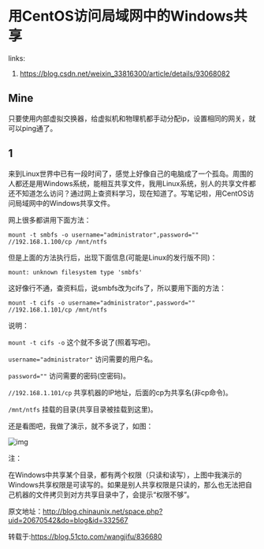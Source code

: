 # 用CentOS访问局域网中的Windows共享

links:

1. <https://blog.csdn.net/weixin_33816300/article/details/93068082>

## Mine

只要使用内部虚拟交换器，给虚拟机和物理机都手动分配ip，设置相同的网关，就可以ping通了。

## 1

来到Linux世界中已有一段时间了，感觉上好像自己的电脑成了一个孤岛。周围的人都还是用Windows系统，能相互共享文件，我用Linux系统，别人的共享文件都还不知道怎么访问？通过网上查资料学习，现在知道了。写笔记啦，用CentOS访问局域网中的Windows共享文件。

网上很多都讲用下面方法：

`mount -t smbfs -o username="administrator",password="" //192.168.1.100/cp /mnt/ntfs`

但是上面的方法执行后，出现下面信息(可能是Linux的发行版不同)：

`mount: unknown filesystem type 'smbfs'`

这好像行不通，查资料后，说smbfs改为cifs了，所以要用下面的方法：

`mount -t cifs -o username="administrator",password="" //192.168.1.101/cp /mnt/ntfs`

说明：

`mount -t cifs -o` 这个就不多说了(照着写吧)。

`username="administrator"` 访问需要的用户名。

`password=""` 访问需要的密码(空密码)。

`//192.168.1.101/cp` 共享机器的IP地址，后面的cp为共享名(非cp命令)。

`/mnt/ntfs` 挂载的目录(共享目录被挂载到这里)。

还是看图吧，我做了演示，就不多说了，如图：

![img](http://blog.chinaunix.net/photo/76337_080919164343.png)

注：

  在Windows中共享某个目录，都有两个权限（只读和读写），上图中我演示的Windows共享权限是可读写的。如果是别人共享权限是只读的，那么也无法把自己机器的文件拷贝到对方共享目录中了，会提示“权限不够”。

原文地址：http://blog.chinaunix.net/space.php?uid=20670542&do=blog&id=332567

转载于:https://blog.51cto.com/wangjifu/836680